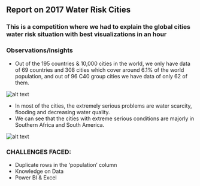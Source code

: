 ## Report on 2017 Water Risk Cities
### This is a competition where we had to explain the global cities water risk situation with best visualizations in an hour
### Observations/Insights
- Out of the 195 countries & 10,000 cities in the world, we only have data of 69 countries and 308 cities which cover around 6.1% of the world population, and out of 96 C40 group cities we have data of only 62 of them.

![alt text](https://github.com/Yash4850/Visualization-Projects/blob/master/Water%20Risk%20Cities%20CDP/Figures/Picture1.png)

- In most of the cities, the extremely serious problems are water scarcity, flooding and decreasing water quality. 
- We can see that the cities with extreme serious conditions are majorly in Southern Africa and South America.

![alt text](https://github.com/Yash4850/Visualization-Projects/blob/master/Water%20Risk%20Cities%20CDP/Figures/Picture2.png)

### CHALLENGES FACED:
- Duplicate rows in the ‘population’ column 
- Knowledge on Data
- Power BI & Excel

